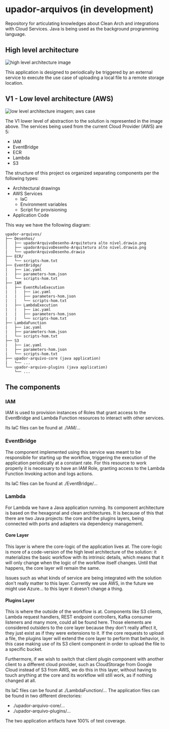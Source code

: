 # upador-arquivos (in development)
Repository for articulating knowledges about Clean Arch and integrations with Cloud Services. Java is being used as the background programming language.

## High level architecture

![high level architecture image](https://raw.githubusercontent.com/julucinho/upador-arquivos/main/Desenhos/upadorArquivoDesenho-Arquitetura%20alto%20n%C3%ADvel.drawio.png)

This application is designed to periodically be triggered by an external service to execute the use case of uploading a local file to a remote storage location. 

## V1 - Low level architecture (AWS)
![low level architecture imagem; aws case](https://raw.githubusercontent.com/julucinho/upador-arquivos/main/Desenhos/upadorArquivoDesenho-Arquitetura%20baixo%20n%C3%ADvel.drawio.png)

The V1 lower level of abstraction to the solution is represented in the image above. The services being used from the current Cloud Provider (AWS) are 5:

- IAM
- EventBridge
- ECR
- Lambda
- S3

The structure of this project os organized separating components per the following types:

- Architectural drawings
- AWS Services
    - IaC
    - Environment variables
    - Script for provisioning
- Application Code

This way we have the following diagram:
    
    
    upador-arquivos/
    ├── Desenhos/
    │   ├── upadorArquivoDesenho-Arquitetura alto nível.drawio.png
    │   ├── upadorArquivoDesenho-Arquitetura alto nível.drawio.png
    |   └── upadorArquivoDesenho.drawio
    ├── ECR/
    │   └── scripts-hom.txt
    ├── EventBridge/
    |   ├── iac.yaml
    |   ├── parameters-hom.json
    |   └── scripts-hom.txt
    ├── IAM
    |   ├── EventRuleExecution
    |   |   ├── iac.yaml
    |   |   ├── parameters-hom.json
    |   |   └── scripts-hom.txt
    |   ├── LambdaExecution
    |   |   ├── iac.yaml
    |   |   ├── parameters-hom.json
    |   |   └── scripts-hom.txt
    ├── LambdaFunction
    |   ├── iac.yaml
    |   ├── parameters-hom.json
    |   └── scripts-hom.txt
    ├── S3
    |   ├── iac.yaml
    |   ├── parameters-hom.json
    |   └── scripts-hom.txt
    ├── upador-arquivo-core (java application)
    |   └── ...
    └── upador-arquivo-plugins (java application)
        └── ...
    

## The components

### IAM
IAM is used to provision instances of Roles that grant access to the EventBridge and Lambda Function resources to interact with other services.

Its IaC files can be found at ./IAM/...

### EventBridge
The component implemented using this service was meant to be responsibile for starting up the workflow, triggering the execution of the application periodically at a constant rate. For this resource to work properly it is necessary to have an IAM Role, granting access to the Lambda Function Invoking action and logs actions.

Its IaC files can be found at ./EventBridge/...

### Lambda
For Lambda we have a Java application running. Its component architecture is based on the hexagonal and clean architectures. It is because of this that there are two Java projects: the core and the plugins layers, being connected with ports and adapters via dependency management.

#### Core Layer
This layer is where the core-logic of the application lives at. The core-logic is more of a code-version of the high level architecture of the solution: it materializes the basic workflow with its intrinsic details, which means that it will only change when the logic of the workflow itself changes. Until that happens, the core layer will remain the same. 

Issues such as what kinds of service are being integrated with the solution don't really matter to this layer. Currently we use AWS, in the future we might use Azure... to this layer it doesn't change a thing. 

#### Plugins Layer
This is where the outside of the workflow is at. Components like S3 clients, Lambda request handlers, REST endpoint controllers, Kafka consumer listeners and many more, could all be found here. Those elements are considered outsiders to the core layer because they don't really affect it, they just exist as if they were extensions to it. If the core requests to upload a file, the plugins layer will extend the core layer to perform that behavior, in this case making use of its S3 client component in order to upload the file to a specific bucket. 

Furthermore, if we wish to switch that client plugin component with another client to a different cloud provider, such as CloudStorage from Google Cloud instead of S3 from AWS, we do this in this layer, without having to touch anything at the core and its workflow will still work, as if nothing changed at all.

Its IaC files can be found at ./LambdaFunction/...
The application files can be found in two different directories:
- ./upador-arquivo-core/...
- ./upador-arquivo-plugins/...

The two application artifacts have 100% of test coverage.
